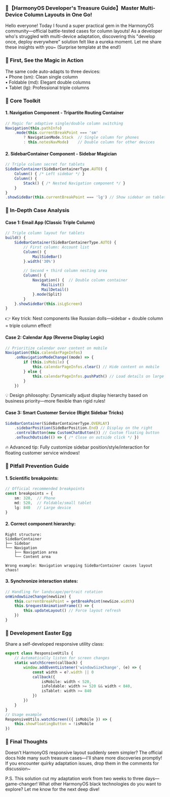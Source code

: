 ### 📱【HarmonyOS Developer's Treasure Guide】Master Multi-Device Column Layouts in One Go!  

Hello everyone! Today I found a super practical gem in the HarmonyOS community—official battle-tested cases for column layouts! As a developer who's struggled with multi-device adaptation, discovering this "develop once, deploy everywhere" solution felt like a eureka moment. Let me share these insights with you~ (Surprise template at the end!)  


### 🚀 First, See the Magic in Action  
The same code auto-adapts to three devices:  
• Phone (sm): Clean single column  
• Foldable (md): Elegant double columns  
• Tablet (lg): Professional triple columns  


### 🔧 Core Toolkit  
#### 1. Navigation Component - Tripartite Routing Container  
```typescript  
// Magic for adaptive single/double column switching  
Navigation(this.pathInfo)  
    .mode(this.currentBreakPoint === 'sm'  
        ? NavigationMode.Stack  // Single column for phones  
        : this.notesNavMode)    // Double column for other devices  
```  

#### 2. SidebarContainer Component - Sidebar Magician  
```typescript  
// Triple column secret for tablets  
SideBarContainer(SideBarContainerType.AUTO) {  
    Column() { /* Left sidebar */ }  
    Column() {  
        Stack() { /* Nested Navigation component */ }  
    }  
}  
.showSideBar(this.currentBreakPoint === 'lg') // Show sidebar on tablets  
```  


### 🎯 In-Depth Case Analysis  
#### Case 1: Email App (Classic Triple Column)  
```typescript  
// Triple column layout for tablets  
build() {  
    SideBarContainer(SideBarContainerType.AUTO) {  
        // First column: Account list  
        Column() {  
            MailSideBar()  
        }.width('30%')  
        
        // Second + third column nesting area  
        Column() {  
            Navigation() {  // Double column container  
                MailList()  
                MailDetail()  
            }.mode(Split)  
        }  
    }.showSideBar(this.isLgScreen)  
}  
```  
👉 Key trick: Nest components like Russian dolls—sidebar + double column = triple column effect!  

#### Case 2: Calendar App (Reverse Display Logic)  
```typescript  
// Prioritize calendar over content on mobile  
Navigation(this.calendarPageInfos)  
    .onNavigationModeChange((mode) => {  
        if (this.isMobile) {  
            this.calendarPageInfos.clear() // Hide content on mobile  
        } else {  
            this.calendarPageInfos.pushPath() // Load details on large screens  
        }  
    })  
```  
💡 Design philosophy: Dynamically adjust display hierarchy based on business priority—more flexible than rigid rules!  

#### Case 3: Smart Customer Service (Right Sidebar Tricks)  
```typescript  
SideBarContainer(SideBarContainerType.OVERLAY)  
    .sidebarPosition(SideBarPosition.End) // Display on the right  
    .controlButton(new CustomChatButton()) // Custom floating button  
    .onTouchOutside(() => { /* Close on outside click */ })  
```  
🔥 Advanced tip: Fully customize sidebar position/style/interaction for floating customer service windows!  


### 🌟 Pitfall Prevention Guide  
#### 1. Scientific breakpoints:  
```typescript  
// Official recommended breakpoints  
const breakpoints = {  
    sm: 320,  // Phone  
    md: 520,  // Foldable/small tablet  
    lg: 840   // Large device  
}  
```  

#### 2. Correct component hierarchy:  
```  
Right structure:  
SideBarContainer  
├── Sidebar  
└── Navigation  
    ├── Navigation area  
    └── Content area  

Wrong example: Navigation wrapping SideBarContainer causes layout chaos!  
```  

#### 3. Synchronize interaction states:  
```typescript  
// Handling for landscape/portrait rotation  
onWindowSizeChange(newSize) {  
    this.currentBreakPoint = getBreakPoint(newSize.width)  
    this.$requestAnimationFrame(() => {  
        this.updateLayout() // Force layout refresh  
    })  
}  
```  


### 🎁 Development Easter Egg  
Share a self-developed responsive utility class:  
```typescript  
export class ResponsiveUtils {  
    // Automatically listen for screen changes  
    static watchScreen(callback) {  
        window.addEventListener('windowSizeChange', (e) => {  
            const width = e?.width || 0  
            callback({  
                isMobile: width < 520,  
                isFoldable: width >= 520 && width < 840,  
                isTablet: width >= 840  
            })  
        })  
    }  
}  
// Usage example  
ResponsiveUtils.watchScreen(({ isMobile }) => {  
    this.showFloatingButton = !isMobile  
})  
```  


### 💬 Final Thoughts  
Doesn't HarmonyOS responsive layout suddenly seem simpler? The official docs hide many such treasure cases—I'll share more discoveries promptly! If you encounter quirky adaptation issues, drop them in the comments for discussion~  

P.S. This solution cut my adaptation work from two weeks to three days—game-changer! What other HarmonyOS black technologies do you want to explore? Let me know for the next deep dive!
